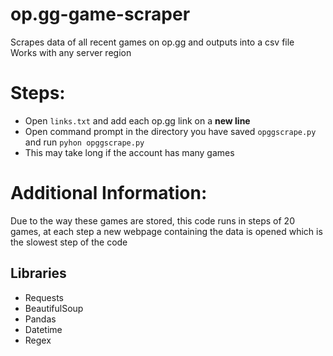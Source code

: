 # op.gg-game-scraper
Scrapes data of all recent games on op.gg and outputs into a csv file <br>
Works with any server region

# Steps:
- Open `links.txt` and add each op.gg link on a **new line** 
- Open command prompt in the directory you have saved `opggscrape.py` and run `pyhon opggscrape.py`
- This may take long if the account has many games

# Additional Information:
Due to the way these games are stored, this code runs in steps of 20 games, at each step a new webpage containing the data is opened which is the slowest step of the code

## Libraries
- Requests
- BeautifulSoup
- Pandas
- Datetime
- Regex
